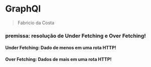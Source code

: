 # GraphQl
> Fabricio da Costa
### premissa: resolução de Under Fetching e Over Fetching!

#### Under Fetching: Dado de menos em uma rota HTTP!
#### Over Fetching: Dados de mais em uma rota HTTP!